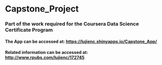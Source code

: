 # Capstone_Project

### Part of the work required for the Coursera Data Science Certificate Program
#### The App can be accessed at: https://lujienc.shinyapps.io/Capstone_App/
#### Related information can be accessed at: http://www.rpubs.com/lujienc/172745
